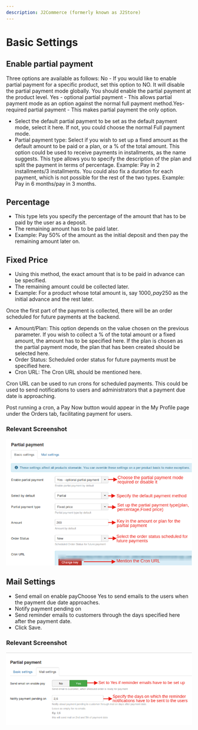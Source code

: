 ```yaml
---
description: J2Commerce (formerly known as J2Store)
---
```


# Basic Settings

## Enable partial payment <a href="#enable-partial-payment" id="enable-partial-payment"></a>

Three options are available as follows: No - If you would like to enable partial payment for a specific product, set this option to NO. It will disable the partial payment mode globally. You should enable the partial payment at the product level. Yes - optional partial payment - This allows partial payment mode as an option against the normal full payment method.Yes-required partial payment - This makes partial payment the only option.

* Select the default partial payment to be set as the default payment mode, select it here. If not, you could choose the normal Full payment mode.
* Partial payment type: Select if you wish to set up a fixed amount as the default amount to be paid or a plan, or a % of the total amount. This option could be used to receive payments in installments, as the name suggests. This type allows you to specify the description of the plan and split the payment in terms of percentage. Example: Pay in 2 installments/3 installments. You could also fix a duration for each payment, which is not possible for the rest of the two types. Example: Pay in 6 months/pay in 3 months.

## Percentage <a href="#percentage" id="percentage"></a>

* This type lets you specify the percentage of the amount that has to be paid by the user as a deposit.
* The remaining amount has to be paid later.
* Example: Pay 50% of the amount as the initial deposit and then pay the remaining amount later on.

## Fixed Price <a href="#fixed-price" id="fixed-price"></a>

* Using this method, the exact amount that is to be paid in advance can be specified.
* The remaining amount could be collected later.
* Example: For a product whose total amount is, say 1000$, pay 250$ as the initial advance and the rest later.

Once the first part of the payment is collected, there will be an order scheduled for future payments at the backend.

* Amount/Plan: This option depends on the value chosen on the previous parameter. If you wish to collect a % of the total amount or a fixed amount, the amount has to be specified here. If the plan is chosen as the partial payment mode, the plan that has been created should be selected here.
* Order Status: Scheduled order status for future payments must be specified here.
* Cron URL: The Cron URL should be mentioned here.

Cron URL can be used to run crons for scheduled payments. This could be used to send notifications to users and administrators that a payment due date is approaching.

Post running a cron, a Pay Now button would appear in the My Profile page under the Orders tab, facilitating payment for users.

### Relevant Screenshot <a href="#relevant-screenshot" id="relevant-screenshot"></a>

![basic settings](https://raw.githubusercontent.com/j2store/doc-images/master/partial-payments/basic-settings/app_partialpaymentbasicsettings.png)

## Mail Settings <a href="#mail-settings" id="mail-settings"></a>

* Send email on enable payChoose Yes to send emails to the users when the payment due date approaches.
* Notify payment pending on
* Send reminder emails to customers through the days specified here after the payment date.
* Click Save.

### Relevant Screenshot <a href="#relevant-screenshot-1" id="relevant-screenshot-1"></a>

![mail settings](https://raw.githubusercontent.com/j2store/doc-images/master/partial-payments/basic-settings/app_partialpaymentmailsettings.png)
